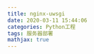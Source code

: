 ```yaml
---
title: nginx-uwsgi
date: 2020-03-11 15:44:06
categories: Python工程
tags: 服务器部署
mathjax: true
---
```


<!--more-->